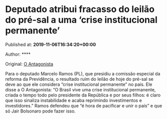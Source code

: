 
# Deputado atribui fracasso do leilão do pré-sal a uma ‘crise institucional permanente’

Published at: **2019-11-06T16:34:20+00:00**

Author: ****

Original: [O Antagonista](https://www.oantagonista.com/brasil/deputado-atribui-fracasso-do-leilao-do-pre-sal-a-uma-crise-institucional-permanente/)

Para o deputado Marcelo Ramos (PL), que presidiu a comissão especial da reforma da Previdência, o resultado ruim do leilão de hoje do pré-sal se deve ao que ele considera “crise institucional permanente” no país.
Ele disse a O Antagonista:
“O Brasil vive uma crise institucional permanente, criada o tempo todo pelo presidente da República e por seus filhos: é claro que isso sinaliza instabilidade e acaba reprimindo investimentos e investidores.”
Ramos defendeu que “é hora de pacificar e unir o país” e que só Jair Bolsonaro pode fazer isso.
